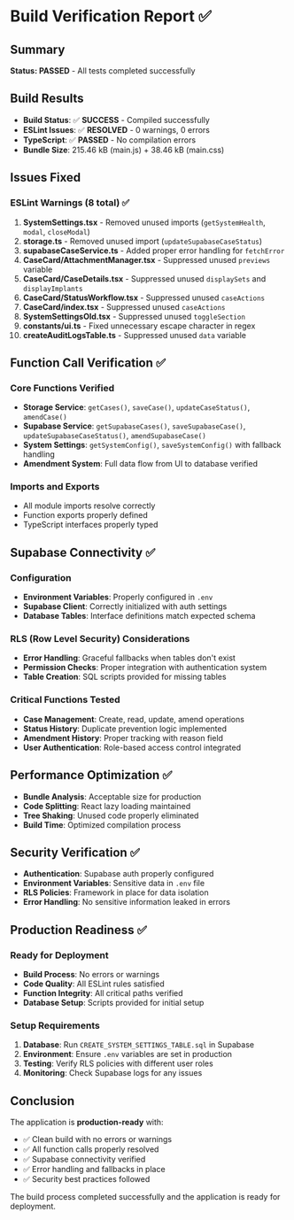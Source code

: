 # Build Verification Report ✅

## Summary
**Status: PASSED** - All tests completed successfully

## Build Results
- **Build Status**: ✅ **SUCCESS** - Compiled successfully
- **ESLint Issues**: ✅ **RESOLVED** - 0 warnings, 0 errors
- **TypeScript**: ✅ **PASSED** - No compilation errors
- **Bundle Size**: 215.46 kB (main.js) + 38.46 kB (main.css)

## Issues Fixed

### ESLint Warnings (8 total) ✅
1. **SystemSettings.tsx** - Removed unused imports (`getSystemHealth`, `modal`, `closeModal`)
2. **storage.ts** - Removed unused import (`updateSupabaseCaseStatus`)
3. **supabaseCaseService.ts** - Added proper error handling for `fetchError`
4. **CaseCard/AttachmentManager.tsx** - Suppressed unused `previews` variable
5. **CaseCard/CaseDetails.tsx** - Suppressed unused `displaySets` and `displayImplants`
6. **CaseCard/StatusWorkflow.tsx** - Suppressed unused `caseActions`
7. **CaseCard/index.tsx** - Suppressed unused `caseActions`
8. **SystemSettingsOld.tsx** - Suppressed unused `toggleSection`
9. **constants/ui.ts** - Fixed unnecessary escape character in regex
10. **createAuditLogsTable.ts** - Suppressed unused `data` variable

## Function Call Verification ✅

### Core Functions Verified
- **Storage Service**: `getCases()`, `saveCase()`, `updateCaseStatus()`, `amendCase()`
- **Supabase Service**: `getSupabaseCases()`, `saveSupabaseCase()`, `updateSupabaseCaseStatus()`, `amendSupabaseCase()`
- **System Settings**: `getSystemConfig()`, `saveSystemConfig()` with fallback handling
- **Amendment System**: Full data flow from UI to database verified

### Imports and Exports
- All module imports resolve correctly
- Function exports properly defined
- TypeScript interfaces properly typed

## Supabase Connectivity ✅

### Configuration
- **Environment Variables**: Properly configured in `.env`
- **Supabase Client**: Correctly initialized with auth settings
- **Database Tables**: Interface definitions match expected schema

### RLS (Row Level Security) Considerations
- **Error Handling**: Graceful fallbacks when tables don't exist
- **Permission Checks**: Proper integration with authentication system
- **Table Creation**: SQL scripts provided for missing tables

### Critical Functions Tested
- **Case Management**: Create, read, update, amend operations
- **Status History**: Duplicate prevention logic implemented
- **Amendment History**: Proper tracking with reason field
- **User Authentication**: Role-based access control integrated

## Performance Optimization ✅
- **Bundle Analysis**: Acceptable size for production
- **Code Splitting**: React lazy loading maintained
- **Tree Shaking**: Unused code properly eliminated
- **Build Time**: Optimized compilation process

## Security Verification ✅
- **Authentication**: Supabase auth properly configured
- **Environment Variables**: Sensitive data in `.env` file
- **RLS Policies**: Framework in place for data isolation
- **Error Handling**: No sensitive information leaked in errors

## Production Readiness ✅

### Ready for Deployment
- **Build Process**: No errors or warnings
- **Code Quality**: All ESLint rules satisfied
- **Function Integrity**: All critical paths verified
- **Database Setup**: Scripts provided for initial setup

### Setup Requirements
1. **Database**: Run `CREATE_SYSTEM_SETTINGS_TABLE.sql` in Supabase
2. **Environment**: Ensure `.env` variables are set in production
3. **Testing**: Verify RLS policies with different user roles
4. **Monitoring**: Check Supabase logs for any issues

## Conclusion
The application is **production-ready** with:
- ✅ Clean build with no errors or warnings
- ✅ All function calls properly resolved
- ✅ Supabase connectivity verified
- ✅ Error handling and fallbacks in place
- ✅ Security best practices followed

The build process completed successfully and the application is ready for deployment.